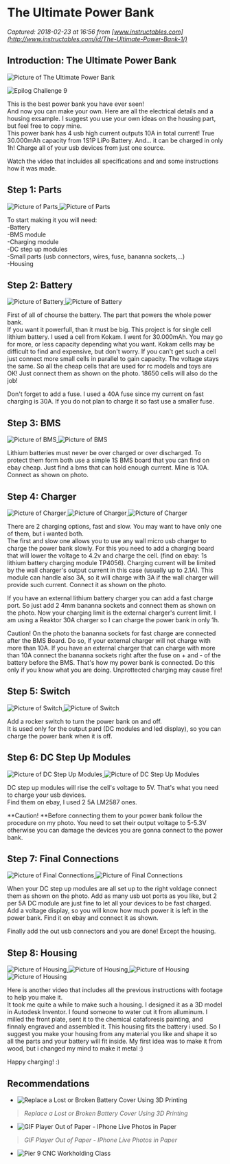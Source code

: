 # The Ultimate Power Bank

_Captured: 2018-02-23 at 16:56 from [www.instructables.com](http://www.instructables.com/id/The-Ultimate-Power-Bank-1/)_

## Introduction: The Ultimate Power Bank

![Picture of The Ultimate Power Bank](https://cdn.instructables.com/FOO/HL0J/JC6K0XIC/FOOHL0JJC6K0XIC.LARGE.jpg)[ ](https://cdn.instructables.com/FOO/HL0J/JC6K0XIC/FOOHL0JJC6K0XIC.LARGE.jpg)

![Epilog Challenge 9](https://cdn.instructables.com/F33/PYJY/JB6U0T7Y/F33PYJYJB6U0T7Y.SMALL.jpg)

This is the best power bank you have ever seen!  
And now you can make your own. Here are all the electrical details and a housing exsample. I suggest you use your own ideas on the housing part, but feel free to copy mine.  
This power bank has 4 usb high current outputs 10A in total current! True 30.000mAh capacity from 1S1P LiPo Battery. And... it can be charged in only 1h! Charge all of your usb devices from just one source.

Watch the video that incluides all specifications and and some instructions how it was made.

## Step 1: Parts

![Picture of Parts](https://cdn.instructables.com/F4M/U2W9/JC6K0XK8/F4MU2W9JC6K0XK8.LARGE.jpg)[ ](https://cdn.instructables.com/F4M/U2W9/JC6K0XK8/F4MU2W9JC6K0XK8.LARGE.jpg)![Picture of Parts](https://cdn.instructables.com/FC7/95BV/JC6K0XK9/FC795BVJC6K0XK9.LARGE.jpg)[ ](https://cdn.instructables.com/FC7/95BV/JC6K0XK9/FC795BVJC6K0XK9.LARGE.jpg)

To start making it you will need:  
-Battery   
-BMS module   
-Charging module   
-DC step up modules   
-Small parts (usb connectors, wires, fuse, bananna sockets,...)  
-Housing

## Step 2: Battery

![Picture of Battery](https://cdn.instructables.com/FUM/BJ8Z/JC6K0XN4/FUMBJ8ZJC6K0XN4.MEDIUM.jpg)[ ](https://cdn.instructables.com/FUM/BJ8Z/JC6K0XN4/FUMBJ8ZJC6K0XN4.LARGE.jpg)![Picture of Battery](https://cdn.instructables.com/FTB/QC1T/JC6K0XN7/FTBQC1TJC6K0XN7.LARGE.jpg)[ ](https://cdn.instructables.com/FTB/QC1T/JC6K0XN7/FTBQC1TJC6K0XN7.LARGE.jpg)

First of all of chourse the battery. The part that powers the whole power bank.  
If you want it powerfull, than it must be big. This project is for single cell lithium battery. I used a cell from Kokam. I went for 30.000mAh. You may go for more, or less capacity depending what you want. Kokam cells may be difficult to find and expensive, but don't worry. If you can't get such a cell just connect more small cells in parallel to gain capacity. The voltage stays the same. So all the cheap cells that are used for rc models and toys are OK! Just connect them as shown on the photo. 18650 cells will also do the job!

Don't forget to add a fuse. I used a 40A fuse since my current on fast charging is 30A. If you do not plan to charge it so fast use a smaller fuse.

## Step 3: BMS

![Picture of BMS](https://cdn.instructables.com/FIS/OZIO/JC6K0XOF/FISOZIOJC6K0XOF.LARGE.jpg)[ ](https://cdn.instructables.com/FIS/OZIO/JC6K0XOF/FISOZIOJC6K0XOF.LARGE.jpg)![Picture of BMS](https://cdn.instructables.com/FJW/Z1AL/JC6K0XOE/FJWZ1ALJC6K0XOE.LARGE.jpg)[ ](https://cdn.instructables.com/FJW/Z1AL/JC6K0XOE/FJWZ1ALJC6K0XOE.LARGE.jpg)

Lithium batteries must never be over charged or over discharged. To   
protect them form both use a simple 1S BMS board that you can find on ebay cheap. Just find a bms that can hold enough current. Mine is 10A. Connect as shown on photo.

## Step 4: Charger

![Picture of Charger](https://cdn.instructables.com/FEA/Y8IA/JC6K0XV9/FEAY8IAJC6K0XV9.LARGE.jpg)[ ](https://cdn.instructables.com/FEA/Y8IA/JC6K0XV9/FEAY8IAJC6K0XV9.LARGE.jpg)![Picture of Charger](https://cdn.instructables.com/F6V/QWQI/JC6K0XV8/F6VQWQIJC6K0XV8.MEDIUM.jpg)[ ](https://cdn.instructables.com/F6V/QWQI/JC6K0XV8/F6VQWQIJC6K0XV8.LARGE.jpg)![Picture of Charger](https://cdn.instructables.com/FM1/M6U5/JC6K0XVA/FM1M6U5JC6K0XVA.MEDIUM.jpg)

There are 2 charging options, fast and slow. You may want to have only one of them, but i wanted both.  
The first and slow one allows you to use any wall micro usb charger to charge the power bank slowly. For this you need to add a charging board that will lower the voltage to 4.2v and charge the cell. (find on ebay: 1s lithium battery charging module TP4056). Charging current will be limited by the wall charger's output current in this case (usually up to 2.1A). This module can handle also 3A, so it will charge with 3A if the wall charger will provide such current. Connect it as shown on the photo.

If you have an external lithium battery charger you can add a fast charge port. So just add 2 4mm bananna sockets and connect them as shown on the photo. Now your charging limit is the external charger's current limit. I am using a Reaktor 30A charger so I can charge the power bank in only 1h.

Caution! On the photo the bananna sockets for fast charge are connected after the BMS Board. Do so, if your external charger will not charge with more than 10A. If you have an external charger that can charge with more than 10A connect the bananna sockets right after the fuse on + and - of the battery before the BMS. That's how my power bank is connected. Do this only if you know what you are doing. Unprottected charging may cause fire!

## Step 5: Switch

![Picture of Switch](https://cdn.instructables.com/F13/LPWM/JC6K0Y61/F13LPWMJC6K0Y61.LARGE.jpg)[ ](https://cdn.instructables.com/F13/LPWM/JC6K0Y61/F13LPWMJC6K0Y61.LARGE.jpg)![Picture of Switch](https://cdn.instructables.com/F2P/VIGH/JC6K0Y62/F2PVIGHJC6K0Y62.LARGE.jpg)[ ](https://cdn.instructables.com/F2P/VIGH/JC6K0Y62/F2PVIGHJC6K0Y62.LARGE.jpg)

Add a rocker switch to turn the power bank on and off.  
It is used only for the output pard (DC modules and led display), so you can charge the power bank when it is off.

## Step 6: DC Step Up Modules

![Picture of DC Step Up Modules](https://cdn.instructables.com/FLO/5NW4/JC6K0YUH/FLO5NW4JC6K0YUH.MEDIUM.jpg)[ ](https://cdn.instructables.com/FLO/5NW4/JC6K0YUH/FLO5NW4JC6K0YUH.LARGE.jpg)![Picture of DC Step Up Modules](https://cdn.instructables.com/FBS/48R1/JC6K0YUE/FBS48R1JC6K0YUE.LARGE.jpg)[ ](https://cdn.instructables.com/FBS/48R1/JC6K0YUE/FBS48R1JC6K0YUE.LARGE.jpg)

DC step up modules will rise the cell's voltage to 5V. That's what you need to charge your usb devices.  
Find them on ebay, I used 2 5A LM2587 ones.

**Caution! **Before connecting them to your power bank follow the procedure on my photo. You need to set their output voltage to 5-5.3V otherwise you can damage the devices you are gonna connect to the power bank.

## Step 7: Final Connections

![Picture of Final Connections](https://cdn.instructables.com/FRC/7M7V/JC6K0YZP/FRC7M7VJC6K0YZP.LARGE.jpg)[ ](https://cdn.instructables.com/FRC/7M7V/JC6K0YZP/FRC7M7VJC6K0YZP.LARGE.jpg)![Picture of Final Connections](https://cdn.instructables.com/FBW/Y28B/JC6K0YZQ/FBWY28BJC6K0YZQ.LARGE.jpg)[ ](https://cdn.instructables.com/FBW/Y28B/JC6K0YZQ/FBWY28BJC6K0YZQ.LARGE.jpg)

When your DC step up modules are all set up to the right voldage connect them as shown on the photo. Add as many usb uot ports as you like, but 2 per 5A DC module are just fine to let all your devices to be fast charged.   
Add a voltage display, so you will know how much power it is left in the power bank. Find it on ebay and connect it as shown.

Finally add the out usb connectors and you are done! Except the housing.

## Step 8: Housing

![Picture of Housing](https://cdn.instructables.com/FPC/KYIA/JC6K1032/FPCKYIAJC6K1032.LARGE.jpg)[ ](https://cdn.instructables.com/FPC/KYIA/JC6K1032/FPCKYIAJC6K1032.LARGE.jpg)![Picture of Housing](https://cdn.instructables.com/F1K/06U1/JC6K100S/F1K06U1JC6K100S.SMALL.jpg)[ ](https://cdn.instructables.com/F1K/06U1/JC6K100S/F1K06U1JC6K100S.LARGE.jpg)![Picture of Housing](https://cdn.instructables.com/FTJ/PWDD/JC6K105C/FTJPWDDJC6K105C.MEDIUM.jpg)![Picture of Housing](https://cdn.instructables.com/FVC/ZRQK/JC6K105E/FVCZRQKJC6K105E.MEDIUM.jpg)

Here is another video that includes all the previous instructions with footage to help you make it.  
It took me quite a while to make such a housing. I designed it as a 3D model in Autodesk Inventor. I found someone to water cut it from alluminum. I milled the front plate, sent it to the chemical cataforesis painting, and finnaly engraved and assembled it. This housing fits the battery i used. So I suggest you make your housing from any material you like and shape it so all the parts and your battery will fit inside. My first idea was to make it from wood, but i changed my mind to make it metal :)

Happy charging! :)

## Recommendations

  * ![Replace a Lost or Broken Battery Cover Using 3D Printing](https://cdn.instructables.com/F8M/2TS5/JDUKMAZH/F8M2TS5JDUKMAZH.RECTANGLE1.jpg)

> _Replace a Lost or Broken Battery Cover Using 3D Printing_

  * ![GIF Player Out of Paper - IPhone Live Photos in Paper](https://cdn.instructables.com/FCT/A769/JDOUUDWW/FCTA769JDOUUDWW.RECTANGLE1.jpg)

> _GIF Player Out of Paper - IPhone Live Photos in Paper_

  * ![Pier 9 CNC Workholding Class](https://cdn.instructables.com/F0I/YB6R/JDOUYYSS/F0IYB6RJDOUYYSS.RECTANGLE1.jpg)
